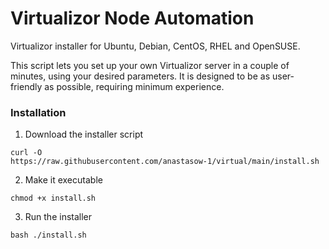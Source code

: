 # Virtualizor Node Automation

Virtualizor installer for Ubuntu, Debian, CentOS, RHEL and OpenSUSE.

This script lets you set up your own Virtualizor server in a couple of minutes, 
using your desired parameters. It is designed to be as user-friendly as 
possible, requiring minimum experience.

### Installation	

1. Download the installer script

```
curl -O 
https://raw.githubusercontent.com/anastasow-1/virtual/main/install.sh
```

2. Make it executable

```
chmod +x install.sh
```

3. Run the installer

```
bash ./install.sh
```
